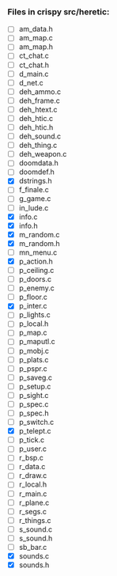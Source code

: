 ### Files in crispy src/heretic:

- [ ] am_data.h
- [ ] am_map.c
- [ ] am_map.h
- [ ] ct_chat.c
- [ ] ct_chat.h
- [ ] d_main.c
- [ ] d_net.c
- [ ] deh_ammo.c
- [ ] deh_frame.c
- [ ] deh_htext.c
- [ ] deh_htic.c
- [ ] deh_htic.h
- [ ] deh_sound.c
- [ ] deh_thing.c
- [ ] deh_weapon.c
- [ ] doomdata.h
- [ ] doomdef.h
- [x] dstrings.h
- [ ] f_finale.c
- [ ] g_game.c
- [ ] in_lude.c
- [x] info.c
- [x] info.h
- [x] m_random.c
- [x] m_random.h
- [ ] mn_menu.c
- [x] p_action.h
- [ ] p_ceiling.c
- [ ] p_doors.c
- [ ] p_enemy.c
- [ ] p_floor.c
- [x] p_inter.c
- [ ] p_lights.c
- [ ] p_local.h
- [ ] p_map.c
- [ ] p_maputl.c
- [ ] p_mobj.c
- [ ] p_plats.c
- [ ] p_pspr.c
- [ ] p_saveg.c
- [ ] p_setup.c
- [ ] p_sight.c
- [ ] p_spec.c
- [ ] p_spec.h
- [ ] p_switch.c
- [x] p_telept.c
- [ ] p_tick.c
- [ ] p_user.c
- [ ] r_bsp.c
- [ ] r_data.c
- [ ] r_draw.c
- [ ] r_local.h
- [ ] r_main.c
- [ ] r_plane.c
- [ ] r_segs.c
- [ ] r_things.c
- [ ] s_sound.c
- [ ] s_sound.h
- [ ] sb_bar.c
- [x] sounds.c
- [x] sounds.h
